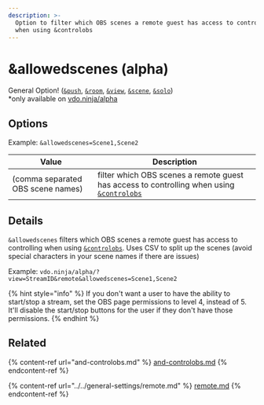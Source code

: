 ```yaml
---
description: >-
  Option to filter which OBS scenes a remote guest has access to controlling
  when using &controlobs
---
```


# \&allowedscenes (alpha)

General Option! ([`&push`](../../source-settings/push.md), [`&room`](../../general-settings/room.md), [`&view`](../view-parameters/view.md), [`&scene`](../view-parameters/scene.md), [`&solo`](../mixer-scene-parameters/and-solo.md))\
\*only available on [vdo.ninja/alpha](https://vdo.ninja/alpha/)

## Options

Example: `&allowedscenes=Scene1,Scene2`

| Value                             | Description                                                                                                    |
| --------------------------------- | -------------------------------------------------------------------------------------------------------------- |
| (comma separated OBS scene names) | filter which OBS scenes a remote guest has access to controlling when using [`&controlobs`](and-controlobs.md) |

## Details

`&allowedscenes` filters which OBS scenes a remote guest has access to controlling when using [`&controlobs`](and-controlobs.md). Uses CSV to split up the scenes (avoid special characters in your scene names if there are issues)

Example: `vdo.ninja/alpha/?view=StreamID&remote&allowedscenes=Scene1,Scene2`

{% hint style="info" %}
If you don't want a user to have the ability to start/stop a stream, set the OBS page permissions to level 4, instead of 5. It'll disable the start/stop buttons for the user if they don't have those permissions.
{% endhint %}

## Related

{% content-ref url="and-controlobs.md" %}
[and-controlobs.md](and-controlobs.md)
{% endcontent-ref %}

{% content-ref url="../../general-settings/remote.md" %}
[remote.md](../../general-settings/remote.md)
{% endcontent-ref %}
